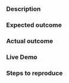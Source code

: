 ### Description

<!-- Example: The `paper-foo` element causes the page to turn pink when clicked. -->

### Expected outcome

<!-- Example: The page stays the same color. -->

### Actual outcome

<!-- Example: The page turns pink. -->

### Live Demo

<!-- Example: https://glitch.com/edit/#!/remix/salte-lambda-demo -->

### Steps to reproduce

<!-- Example
1. Put a `paper-foo` element in the page.
2. Open the page in a web browser.
3. Click the `paper-foo` element.
-->
